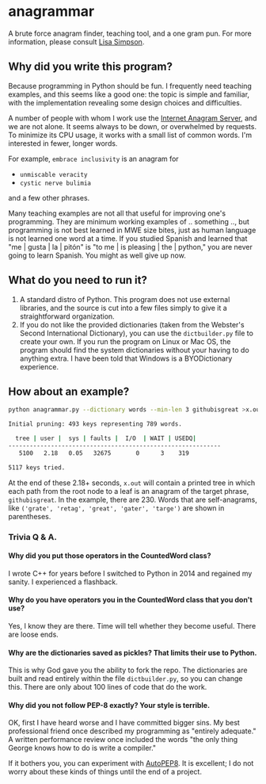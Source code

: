# anagrammar

A brute force anagram finder, teaching tool, and a one gram pun.
For more information, please consult [Lisa
Simpson](https://www.youtube.com/watch?v=cj71HnSJaUM).

## Why did you write this program?

Because programming in Python should be fun. I frequently need
teaching examples, and this seems like a good one: the topic is
simple and familiar, with the implementation revealing some design
choices and difficulties.

A number of people with whom I work use the [Internet Anagram
Server](https://new.wordsmith.org/anagram/), and we are not alone.
It seems always to be down, or overwhelmed by requests. To minimize
its CPU usage, it works with a small list of common words. I'm
interested in fewer, longer words.

For example, `embrace inclusivity` is an anagram for 

- `unmiscable veracity`
- `cystic nerve bulimia`

and a few other phrases.

Many teaching examples are not all that useful for improving one's
programming. They are minimum working examples of .. something ..,
but programming is not best learned in MWE size bites, just as human
language is not learned one word at a time. If you studied Spanish
and learned that "me | gusta | la | pitón" is "to me | is pleasing
| the | python," you are never going to learn Spanish. You might as
well give up now. 

## What do you need to run it?

1. A standard distro of Python. This program does not use external
libraries, and the source is cut into a few files simply to give
it a straightforward organization.
1. If you do not like the provided dictionaries (taken from the
Webster's Second International Dictionary), you can use the
`dictbuilder.py` file to create your own.  If you run the program
on Linux or Mac OS, the program should find the system dictionaries
without your having to do anything extra. I have been told that
Windows is a BYODictionary experience.

## How about an example?

```bash
python anagrammar.py --dictionary words --min-len 3 githubisgreat >x.out

Initial pruning: 493 keys representing 789 words.

  tree | user |  sys | faults |  I/O  | WAIT | USEDQ|
------------------------------------------------------------
   5100   2.18   0.05   32675       0      3    319

5117 keys tried.
```

At the end of these 2.18+ seconds, `x.out` will contain a printed
tree in which each path from the root node to a leaf is an anagram
of the target phrase, `githubisgreat`. In the example, there are
230. Words that are self-anagrams, like `('grate', 'retag', 'great',
'gater', 'targe')` are shown in parentheses.

### Trivia Q & A.

#### Why did you put those operators in the CountedWord class?

I wrote C++ for years before I switched to Python in 2014 and
regained my sanity. I experienced a flashback.

#### Why do you have operators you in the CountedWord class that you don't use?

Yes, I know they are there. Time will tell whether they become
useful. There are loose ends.

#### Why are the dictionaries saved as pickles? That limits their use to Python. 

This is why God gave you the ability to fork the repo. The dictionaries are
built and read entirely within the file `dictbuilder.py`, so you can change
this. There are only about 100 lines of code that do the work. 

#### Why did you not follow PEP-8 exactly? Your style is terrible. 

OK, first I have heard worse and I have committed bigger sins. My best 
professional friend once described my programming as "entirely adequate." A
written performance review once included the words "the only thing
George knows how to do is write a compiler."

If it bothers you, you can experiment with
[AutoPEP8](https://pypi.org/project/autopep8/0.8/).  It is excellent;
I do not worry about these kinds of things until the end of a project.

